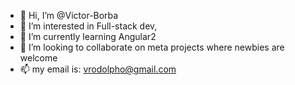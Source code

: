 - 👋 Hi, I’m @Victor-Borba
- 👀 I’m interested in Full-stack dev,
- 🌱 I’m currently learning Angular2
- 💞️ I’m looking to collaborate on meta projects where newbies are welcome
- 📫 my email is: vrodolpho@gmail.com

<!---
Victor-Borba/Victor-Borba is a ✨ special ✨ repository because its `README.md` (this file) appears on your GitHub profile.
You can click the Preview link to take a look at your changes.
--->
